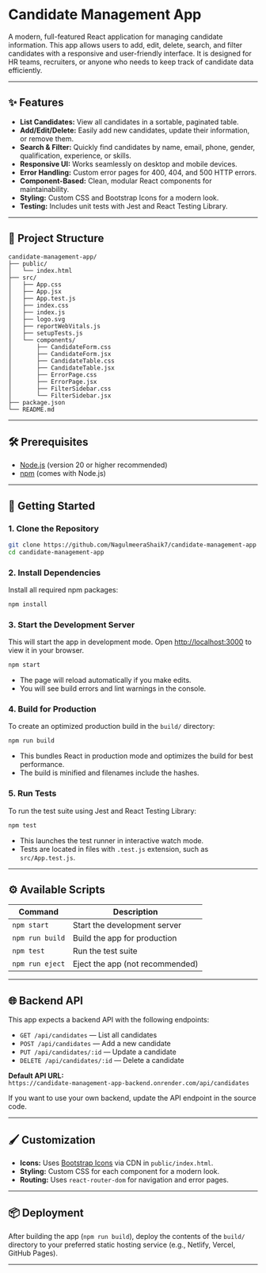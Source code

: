 # Candidate Management App

A modern, full-featured React application for managing candidate information. This app allows users to add, edit, delete, search, and filter candidates with a responsive and user-friendly interface. It is designed for HR teams, recruiters, or anyone who needs to keep track of candidate data efficiently.

---

## ✨ Features

- **List Candidates:** View all candidates in a sortable, paginated table.
- **Add/Edit/Delete:** Easily add new candidates, update their information, or remove them.
- **Search & Filter:** Quickly find candidates by name, email, phone, gender, qualification, experience, or skills.
- **Responsive UI:** Works seamlessly on desktop and mobile devices.
- **Error Handling:** Custom error pages for 400, 404, and 500 HTTP errors.
- **Component-Based:** Clean, modular React components for maintainability.
- **Styling:** Custom CSS and Bootstrap Icons for a modern look.
- **Testing:** Includes unit tests with Jest and React Testing Library.

---

## 📁 Project Structure

```
candidate-management-app/
├── public/
│   └── index.html
├── src/
│   ├── App.css
│   ├── App.jsx
│   ├── App.test.js
│   ├── index.css
│   ├── index.js
│   ├── logo.svg
│   ├── reportWebVitals.js
│   ├── setupTests.js
│   └── components/
│       ├── CandidateForm.css
│       ├── CandidateForm.jsx
│       ├── CandidateTable.css
│       ├── CandidateTable.jsx
│       ├── ErrorPage.css
│       ├── ErrorPage.jsx
│       ├── FilterSidebar.css
│       └── FilterSidebar.jsx
├── package.json
└── README.md
```

---

## 🛠️ Prerequisites

- [Node.js](https://nodejs.org/) (version 20 or higher recommended)
- [npm](https://www.npmjs.com/) (comes with Node.js)

---

## 🚀 Getting Started

### 1. **Clone the Repository**

```sh
git clone https://github.com/NagulmeeraShaik7/candidate-management-app
cd candidate-management-app
```

### 2. **Install Dependencies**

Install all required npm packages:

```sh
npm install
```

### 3. **Start the Development Server**

This will start the app in development mode. Open [http://localhost:3000](http://localhost:3000) to view it in your browser.

```sh
npm start
```

- The page will reload automatically if you make edits.
- You will see build errors and lint warnings in the console.

### 4. **Build for Production**

To create an optimized production build in the `build/` directory:

```sh
npm run build
```

- This bundles React in production mode and optimizes the build for best performance.
- The build is minified and filenames include the hashes.

### 5. **Run Tests**

To run the test suite using Jest and React Testing Library:

```sh
npm test
```

- This launches the test runner in interactive watch mode.
- Tests are located in files with `.test.js` extension, such as `src/App.test.js`.

---

## ⚙️ Available Scripts

| Command         | Description                                 |
|-----------------|---------------------------------------------|
| `npm start`     | Start the development server                |
| `npm run build` | Build the app for production                |
| `npm test`      | Run the test suite                          |
| `npm run eject` | Eject the app (not recommended)             |

---

## 🌐 Backend API

This app expects a backend API with the following endpoints:

- `GET /api/candidates` — List all candidates
- `POST /api/candidates` — Add a new candidate
- `PUT /api/candidates/:id` — Update a candidate
- `DELETE /api/candidates/:id` — Delete a candidate

**Default API URL:**  
`https://candidate-management-app-backend.onrender.com/api/candidates`

If you want to use your own backend, update the API endpoint in the source code.

---

## 🖌️ Customization

- **Icons:** Uses [Bootstrap Icons](https://icons.getbootstrap.com/) via CDN in `public/index.html`.
- **Styling:** Custom CSS for each component for a modern look.
- **Routing:** Uses `react-router-dom` for navigation and error pages.

---

## 📦 Deployment

After building the app (`npm run build`), deploy the contents of the `build/` directory to your preferred static hosting service (e.g., Netlify, Vercel, GitHub Pages).

---

